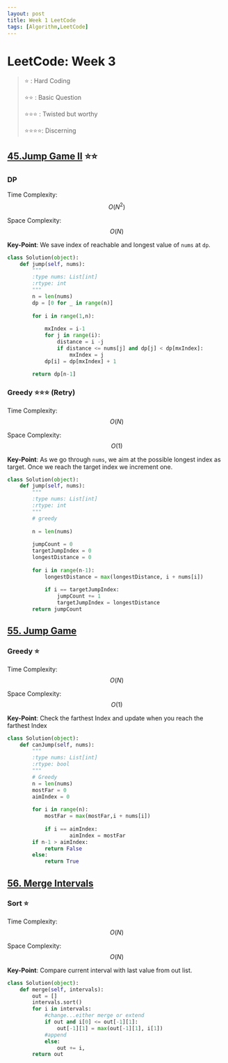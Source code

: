 ```yaml
---
layout: post
title: Week 1 LeetCode
tags: [Algorithm,LeetCode]
---
```

# LeetCode: Week 3

> :star: : Hard Coding
>
> :star::star: : Basic Question
>
> :star::star::star: : Twisted but worthy
>
> :star::star::star::star:: Discerning

## [45.Jump Game II](https://leetcode.com/problems/jump-game-ii/) :star::star:

### DP

Time Complexity: $$O(N^2)$$

Space Complexity: $$O(N)$$

**Key-Point**: We save index of reachable and longest value of ``nums`` at ``dp``.

```python
class Solution(object):
    def jump(self, nums):
        """
        :type nums: List[int]
        :rtype: int
        """
        n = len(nums)
        dp = [0 for _ in range(n)]
        
        for i in range(1,n):
            
            mxIndex = i-1
            for j in range(i):
                distance = i -j
                if distance <= nums[j] and dp[j] < dp[mxIndex]:
                    mxIndex = j
            dp[i] = dp[mxIndex] + 1
            
        return dp[n-1]
```

###  Greedy :star::star::star: (Retry)

Time Complexity: $$O(N)$$

Space Complexity: $$O(1)$$

**Key-Point**: As we go through ``nums``, we aim at the possible longest index as target. Once we reach the target index we increment one.

```python
class Solution(object):
    def jump(self, nums):
        """
        :type nums: List[int]
        :rtype: int
        """
        # greedy
        
        n = len(nums)
        
        jumpCount = 0
        targetJumpIndex = 0
        longestDistance = 0
        
        for i in range(n-1):
            longestDistance = max(longestDistance, i + nums[i])
            
            if i == targetJumpIndex:
                jumpCount += 1
                targetJumpIndex = longestDistance
        return jumpCount
```

## [55. Jump Game](https://leetcode.com/problems/jump-game/)

###  Greedy :star:

Time Complexity: $$O(N)$$

Space Complexity: $$O(1)$$

**Key-Point**: Check the  farthest Index and update when you reach the farthest Index

```python
class Solution(object):
    def canJump(self, nums):
        """
        :type nums: List[int]
        :rtype: bool
        """  
        # Greedy 
        n = len(nums)
        mostFar = 0
        aimIndex = 0
        
        for i in range(n):
            mostFar = max(mostFar,i + nums[i]) 
                
            if i == aimIndex:
                    aimIndex = mostFar
        if n-1 > aimIndex:
            return False
        else:
            return True
```



## [56. Merge Intervals](https://leetcode.com/problems/merge-intervals/)

### Sort :star:

Time Complexity: $$O(N)$$

Space Complexity: $$O(N)$$

**Key-Point**: Compare current interval with last value from out list.

```python
class Solution(object):
    def merge(self, intervals):
        out = []
        intervals.sort() 
        for i in intervals:
            #change...either merge or extend
            if out and i[0] <= out[-1][1]:
                out[-1][1] = max(out[-1][1], i[1])
            #append
            else:
                out += i,
        return out
```

